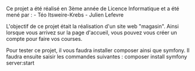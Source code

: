 Ce projet a été réalisé en 3ème année de Licence Informatique et a été mené par : 
    - Téo Itsweire-Krebs
    - Julien Lefevre
    
L'objectif de ce projet était la réalisation d'un site web "magasin". Ainsi lorsque vous arrivez sur la page d'accueil, vous pouvez vous créer un compte pour faire vos courses. 

Pour tester ce projet, il vous faudra installer composer ainsi que symfony. Il faudra ensuite saisir les commandes suivantes : 
composer install 
symfony server:start
